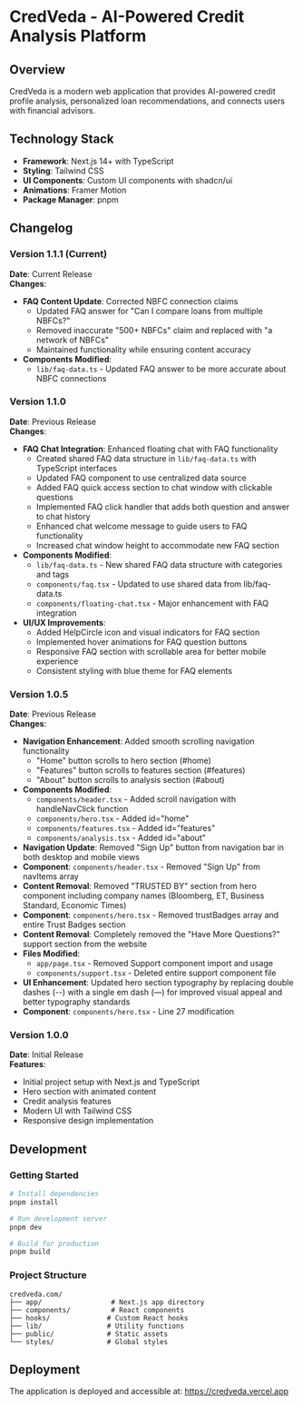 # CredVeda - AI-Powered Credit Analysis Platform

## Overview
CredVeda is a modern web application that provides AI-powered credit profile analysis, personalized loan recommendations, and connects users with financial advisors.

## Technology Stack
- **Framework**: Next.js 14+ with TypeScript
- **Styling**: Tailwind CSS
- **UI Components**: Custom UI components with shadcn/ui
- **Animations**: Framer Motion
- **Package Manager**: pnpm

## Changelog

### Version 1.1.1 (Current)
**Date**: Current Release  
**Changes**:
- **FAQ Content Update**: Corrected NBFC connection claims
  - Updated FAQ answer for "Can I compare loans from multiple NBFCs?"
  - Removed inaccurate "500+ NBFCs" claim and replaced with "a network of NBFCs"
  - Maintained functionality while ensuring content accuracy
- **Components Modified**:
  - `lib/faq-data.ts` - Updated FAQ answer to be more accurate about NBFC connections

### Version 1.1.0
**Date**: Previous Release  
**Changes**:
- **FAQ Chat Integration**: Enhanced floating chat with FAQ functionality
  - Created shared FAQ data structure in `lib/faq-data.ts` with TypeScript interfaces
  - Updated FAQ component to use centralized data source
  - Added FAQ quick access section to chat window with clickable questions
  - Implemented FAQ click handler that adds both question and answer to chat history
  - Enhanced chat welcome message to guide users to FAQ functionality
  - Increased chat window height to accommodate new FAQ section
- **Components Modified**:
  - `lib/faq-data.ts` - New shared FAQ data structure with categories and tags
  - `components/faq.tsx` - Updated to use shared data from lib/faq-data.ts
  - `components/floating-chat.tsx` - Major enhancement with FAQ integration
- **UI/UX Improvements**:
  - Added HelpCircle icon and visual indicators for FAQ section
  - Implemented hover animations for FAQ question buttons
  - Responsive FAQ section with scrollable area for better mobile experience
  - Consistent styling with blue theme for FAQ elements

### Version 1.0.5
**Date**: Previous Release  
**Changes**:
- **Navigation Enhancement**: Added smooth scrolling navigation functionality
  - "Home" button scrolls to hero section (#home)
  - "Features" button scrolls to features section (#features)  
  - "About" button scrolls to analysis section (#about)
- **Components Modified**:
  - `components/header.tsx` - Added scroll navigation with handleNavClick function
  - `components/hero.tsx` - Added id="home"
  - `components/features.tsx` - Added id="features"
  - `components/analysis.tsx` - Added id="about"
- **Navigation Update**: Removed "Sign Up" button from navigation bar in both desktop and mobile views
- **Component**: `components/header.tsx` - Removed "Sign Up" from navItems array
- **Content Removal**: Removed "TRUSTED BY" section from hero component including company names (Bloomberg, ET, Business Standard, Economic Times)
- **Component**: `components/hero.tsx` - Removed trustBadges array and entire Trust Badges section
- **Content Removal**: Completely removed the "Have More Questions?" support section from the website
- **Files Modified**: 
  - `app/page.tsx` - Removed Support component import and usage
  - `components/support.tsx` - Deleted entire support component file
- **UI Enhancement**: Updated hero section typography by replacing double dashes (--) with a single em dash (—) for improved visual appeal and better typography standards
- **Component**: `components/hero.tsx` - Line 27 modification

### Version 1.0.0
**Date**: Initial Release  
**Features**:
- Initial project setup with Next.js and TypeScript
- Hero section with animated content
- Credit analysis features
- Modern UI with Tailwind CSS
- Responsive design implementation

## Development

### Getting Started
```bash
# Install dependencies
pnpm install

# Run development server
pnpm dev

# Build for production
pnpm build
```

### Project Structure
```
credveda.com/
├── app/                 # Next.js app directory
├── components/          # React components
├── hooks/              # Custom React hooks
├── lib/                # Utility functions
├── public/             # Static assets
└── styles/             # Global styles
```

## Deployment
The application is deployed and accessible at: https://credveda.vercel.app 
